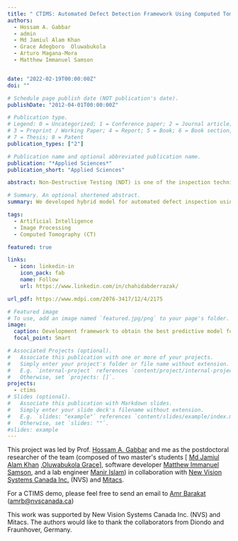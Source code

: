 ```yaml
---
title: " CTIMS: Automated Defect Detection Framework Using Computed Tomography"
authors:
  - Hossam A. Gabbar
  - admin
  - Md Jamiul Alam Khan
  - Grace Adegboro  Oluwabukola 
  - Arturo Magana-Mora
  - Matthew Immanuel Samson


date: "2022-02-19T00:00:00Z"
doi: ""

# Schedule page publish date (NOT publication's date).
publishDate: "2012-04-01T00:00:00Z"

# Publication type.
# Legend: 0 = Uncategorized; 1 = Conference paper; 2 = Journal article;
# 3 = Preprint / Working Paper; 4 = Report; 5 = Book; 6 = Book section;
# 7 = Thesis; 8 = Patent
publication_types: ["2"]

# Publication name and optional abbreviated publication name.
publication: "*Applied Sciences*"
publication_short: "Applied Sciences"

abstract: Non-Destructive Testing (NDT) is one of the inspection techniques used in industrial tool inspection for quality and safety control. It is performed mainly using X-ray Computed Tomography (CT) to scan the internal structure of the tools and detect the potential defects. In this paper, we propose a new toolbox called the CT-Based Integrity Monitoring System (CTIMS-Toolbox) for automated inspection of CT images and volumes. It contains three main modules. First, the database management module, which handles the database and reads/writes queries to retrieve or save the CT data. Second, the pre-processing module for registration and background subtraction. Third, the defect inspection module to detect all the potential defects (missing parts, damaged screws, etc.) based on a hybrid system composed of computer vision and deep learning techniques. This paper explores the different features of the CTIMS-Toolbox, exposes the performance of its modules, compares its features to some existing CT inspection toolboxes, and provides some examples of the obtained results.

# Summary. An optional shortened abstract.
summary: We developed hybrid model for automated defect inspection using a combination of  image processing and deep learning models.

tags:
  - Artificial Intelligence
  - Image Processing
  - Computed Tomography (CT)

featured: true

links:
  - icon: linkedin-in
    icon_pack: fab
    name: Follow
    url: https://www.linkedin.com/in/chahidabderrazak/

url_pdf: https://www.mdpi.com/2076-3417/12/4/2175

# Featured image
# To use, add an image named `featured.jpg/png` to your page's folder.
image:
  caption: Development framework to obtain the best predictive model for an individual PAS variant.
  focal_point: Smart

# Associated Projects (optional).
#   Associate this publication with one or more of your projects.
#   Simply enter your project's folder or file name without extension.
#   E.g. `internal-project` references `content/project/internal-project/index.md`.
#   Otherwise, set `projects: []`.
projects:
  - ctims
# Slides (optional).
#   Associate this publication with Markdown slides.
#   Simply enter your slide deck's filename without extension.
#   E.g. `slides: "example"` references `content/slides/example/index.md`.
#   Otherwise, set `slides: ""`.
#slides: example
---
```


This project was led by Prof. [Hossam A. Gabbar](https://hossamgaber.com/) and me as the postdoctoral researcher of the team (composed of two master's students [ [Md Jamiul Alam Khan](https://www.linkedin.com/in/jamiul/) ,[Oluwabukola Grace](https://www.linkedin.com/in/oluwabukolaadegboro/)], software developer [Matthew Immanuel Samson](https://www.linkedin.com/in/matthew-immanuel-samson-094b56158/), and a lab engineer [Manir Islam](https://www.linkedin.com/in/manir-isham-25382160/)) in collaboration with [New Vision Systems Canada Inc.](https://www.nvscanada.ca/) (NVS) and [Mitacs](https://www.mitacs.ca/).

For a CTIMS demo, please feel free to send an email to [Amr Barakat](https://www.linkedin.com/in/amr-barakat-951738a/) (amrb@nvscanada.ca)

This work was supported by New Vision Systems Canada Inc. (NVS) and Mitacs.
The authors would like to thank the collaborators from Diondo and Fraunhover, Germany.
